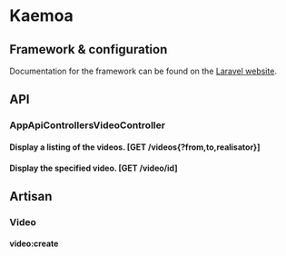 # Kaemoa



## Framework & configuration

Documentation for the framework can be found on the [Laravel website](http://laravel.com/docs).


## API

### AppApiControllersVideoController

#### Display a listing of the videos. [GET /videos{?from,to,realisator}]

#### Display the specified video. [GET /video/id]


## Artisan

### Video

#### video:create
